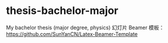 # thesis-bachelor-major
My bachelor thesis (major degree, physics)
幻灯片 Beamer 模板：https://github.com/SunYanCN/Latex-Beamer-Template
